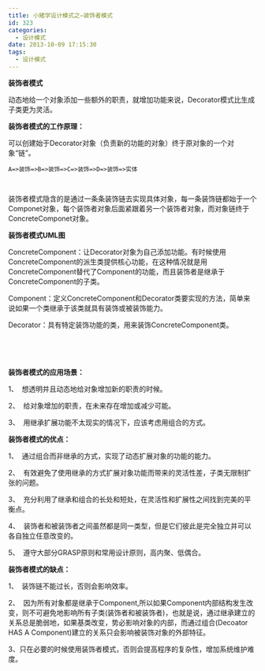 ```yaml
---
title: 小猪学设计模式之—装饰者模式
id: 323
categories:
  - 设计模式
date: 2013-10-09 17:15:30
tags:
  - 设计模式
---
```


**装饰者模式**

动态地给一个对象添加一些额外的职责，就增加功能来说，Decorator模式比生成子类更为灵活。

**装饰者模式的工作原理：**

可以创建始于Decorator对象（负责新的功能的对象）终于原对象的一个对象“链”。
```
A=>装饰=>B=>装饰=>C=>装饰=>D=>装饰=>实体

 
```
装饰者模式隐含的是通过一条条装饰链去实现具体对象，每一条装饰链都始于一个Componet对象，每个装饰者对象后面紧跟着另一个装饰者对象，而对象链终于ConcreteComponet对象。

**装饰者模式UML图**

ConcreteComponent：让Decorator对象为自己添加功能。有时候使用ConcreteComponent的派生类提供核心功能，在这种情况就是用ConcreteComponent替代了Component的功能，而且装饰者是继承于ConcreteComponent的子类。

Component：定义ConcreteComponent和Decorator类要实现的方法，简单来说如果一个类继承于该类就具有装饰或被装饰能力。

Decorator：具有特定装饰功能的类，用来装饰ConcreteComponent类。

&nbsp;

&nbsp;

**装饰者模式的应用场景：**

1、  想透明并且动态地给对象增加新的职责的时候。

2、  给对象增加的职责，在未来存在增加或减少可能。

3、  用继承扩展功能不太现实的情况下，应该考虑用组合的方式。

**装饰者模式的优点：**

1、  通过组合而非继承的方式，实现了动态扩展对象的功能的能力。

2、  有效避免了使用继承的方式扩展对象功能而带来的灵活性差，子类无限制扩张的问题。

3、  充分利用了继承和组合的长处和短处，在灵活性和扩展性之间找到完美的平衡点。

4、  装饰者和被装饰者之间虽然都是同一类型，但是它们彼此是完全独立并可以各自独立任意改变的。

5、  遵守大部分GRASP原则和常用设计原则，高内聚、低偶合。

**装饰者模式的缺点：**

1、  装饰链不能过长，否则会影响效率。

2、  因为所有对象都是继承于Component,所以如果Component内部结构发生改变，则不可避免地影响所有子类(装饰者和被装饰者)，也就是说，通过继承建立的关系总是脆弱地，如果基类改变，势必影响对象的内部，而通过组合(Decoator HAS A Component)建立的关系只会影响被装饰对象的外部特征。

3、只在必要的时候使用装饰者模式，否则会提高程序的复杂性，增加系统维护难度。